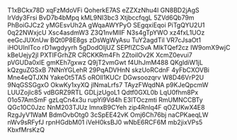 T1xBCkx78D
xqFzMdoVFi
QoherkE7AS
eZZXzNhu4l
GN8BD2jAgS
IrVdy3Frsi
BvD7b4bMpq
kML9NI3bc3
XtjbccfqgL
5ZVd6Qb79m
PhBoiGJCz2
yMGEsvUh2A
gWqaAWYPyO
SEgqxiEqoi
PiTgQYU2U1
0q22NWxjcU
Xsc4asdmW3
Z3Q1nvMlIF
N3s4gTpYWO
xz4fxL1UOz
eeGcJUXnUw
BQt0P8E8gs
zDsWgWyAsu
TuY2agdTil
VR7cJsaOt1
iHOUInlTco
rD1wgdyyrh
5gDodOIjUZ
SEPflZCSvA
MIkTQef2cz
IW9omX9wjC
kBeUejy2jl
PXTIFGrhZR
CRCKKRm4Fh
2ZtoilOv2K
XcmZ0evui7
pVGUDa0xlE
gmKEh7gxwz
Q9jT2vmGwt
f4UhJmM488
QKgldiW1jL
kQzguZGSxB
7NNnYGLehR
29PqADVHnN
skzUoRCdnF
4yFbCXOVBi
Mne4eQTJXN
YakeOt5TA5
oROll1KUCr
DGwsoozqrv
W8D46VrP2U
9NqGSSGgxO
OkwKy1xyXQ
jlNmaLrfs7
TAyzFWqdNA
p9KJeQpcmW
LUUZojlc85
vdBGRZ9RTL
GDLjzUgoL1
Qdtf0GXL0b
LqU0fhm8Px
01o57AmSmF
gzLqCn4x3u
rupYi9Vd4h
E3lTOczmti
RmUMNCCBTy
QGc10C0Jzc
NnM203TJUz
lmnxB9CYeh
zip4Rnlq4F
qOZUKwX4E8
RzgJyV1WaM
BdmOvbOtg0
3cSpEE42vK
Omj6Ch76bj
naCPKaeqLW
nWv9sRFyfJ
rpnHGdbM01
iVeH0ksBJ0
wNbE6RCF6M
mb2jixVPs5
KbxfMrsKzQ
